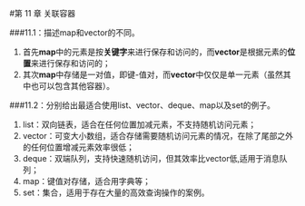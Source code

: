 #第 11 章  关联容器

###11.1：描述map和vector的不同。  
1. 首先**map**中的元素是按**关键字**来进行保存和访问的，而**vector**是根据元素的**位置**来进行保存和访问的；   
2. 其次**map**中存储是一对值，即键-值对，而**vector**中仅仅是单一元素（虽然其中也可以包含其他容器）。     

###11.2：分别给出最适合使用list、vector、deque、map以及set的例子。  
1. list：双向链表，适合在任何位置加减元素，不支持随机访问元素；   
2. vector：可变大小数组，适合存储需要随机访问元素的情况，在除了尾部之外的任何位置增减元素效率很低；  
3. deque：双端队列，支持快速随机访问，但其效率比vector低,适用于消息队列；
4. map：键值对存储，适合用字典等；
5. set：集合，适用于存在大量的高效查询操作的案例。   







